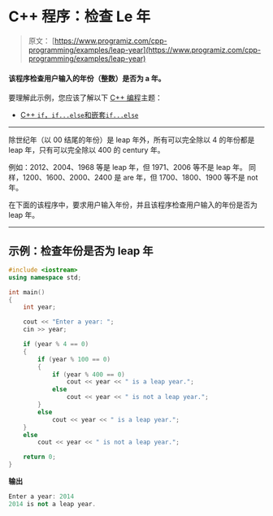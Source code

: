 # C++ 程序：检查 Le 年

> 原文： [https://www.programiz.com/cpp-programming/examples/leap-year](https://www.programiz.com/cpp-programming/examples/leap-year)

#### 该程序检查用户输入的年份（整数）是否为 a 年。

要理解此示例，您应该了解以下 [C++ 编程](/cpp-programming "C++ tutorial")主题：

*   [C++ `if`，`if...else`和嵌套`if...else`](/cpp-programming/if-else)

* * *

除世纪年（以 00 结尾的年份）是 leap 年外，所有可以完全除以 4 的年份都是 leap 年，只有可以完全除以 400 的 century 年。

例如：2012、2004、1968 等是 leap 年，但 1971、2006 等不是 leap 年。 同样，1200、1600、2000、2400 是 are 年，但 1700、1800、1900 等不是 not 年。

在下面的该程序中，要求用户输入年份，并且该程序检查用户输入的年份是否为 leap 年。

* * *

## 示例：检查年份是否为 leap 年

```cpp
#include <iostream>
using namespace std;

int main()
{
    int year;

    cout << "Enter a year: ";
    cin >> year;

    if (year % 4 == 0)
    {
        if (year % 100 == 0)
        {
            if (year % 400 == 0)
                cout << year << " is a leap year.";
            else
                cout << year << " is not a leap year.";
        }
        else
            cout << year << " is a leap year.";
    }
    else
        cout << year << " is not a leap year.";

    return 0;
} 
```

**输出**

```cpp
Enter a year: 2014
2014 is not a leap year.
```